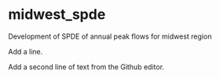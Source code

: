 # midwest_spde
Development of SPDE of annual peak flows for midwest region

Add a line.

Add a second line of text from the Github editor.
